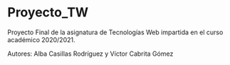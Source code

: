 # Proyecto_TW

Proyecto Final de la asignatura de Tecnologías Web impartida en el curso académico 2020/2021.

Autores: Alba Casillas Rodríguez y Víctor Cabrita Gómez
